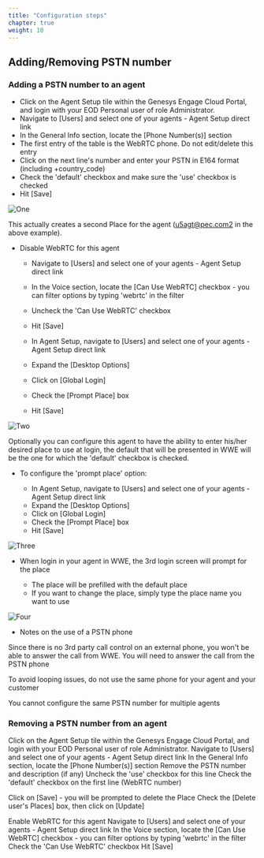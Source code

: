 ```yaml
---
title: "Configuration steps"
chapter: true
weight: 10
---
```


## Adding/Removing PSTN number

### Adding a PSTN number to an agent

- Click on the Agent Setup tile within the Genesys Engage Cloud Portal, and login with your EOD Personal user of role Administrator. 
- Navigate to [Users] and select one of your agents - Agent Setup direct link
- In the General Info section, locate the [Phone Number(s)] section
- The first entry of the table is the WebRTC phone. Do not edit/delete this entry
- Click on the next line's number and enter your PSTN in E164 format (including +country_code)
- Check the 'default' checkbox and make sure the 'use' checkbox is checked
- Hit [Save]
 
![One](/images/file_1622775547962_azureAgentSetupTile.png)


This actually creates a second Place for the agent (u5agt@pec.com2 in the above example).

- Disable WebRTC for this agent

     - Navigate to [Users] and select one of your agents - Agent Setup direct link
     - In the Voice section, locate the [Can Use WebRTC] checkbox - you can filter options by typing 'webrtc' in the filter
     - Uncheck the 'Can Use WebRTC' checkbox
     - Hit [Save]
       
     - In Agent Setup, navigate to [Users] and select one of your agents - Agent Setup direct link
     - Expand the [Desktop Options] 
     - Click on [Global Login]
     - Check the [Prompt Place] box
     - Hit [Save]
       
       
![Two](/images/file_1622775547962_azureAgentSetupTile.png)


Optionally you can configure this agent to have the ability to enter his/her desired place to use at login, the default that will be presented in WWE will be the one for which the 'default' checkbox is checked.

- To configure  the 'prompt place' option:

     - In Agent Setup, navigate to [Users] and select one of your agents - Agent Setup direct link
     - Expand the [Desktop Options] 
     - Click on [Global Login]
     - Check the [Prompt Place] box
     - Hit [Save]

![Three](/images/file_1622775547962_azureAgentSetupTile.png)


- When login in your agent in WWE, the 3rd login screen will prompt for the place

     - The place will be prefilled with the default place
     - If you want to change the place, simply type the place name you want to use

![Four](/images/file_1622775547962_azureAgentSetupTile.png)


- Notes on the use of a PSTN phone

Since there is no 3rd party call control on an external phone, you won't be able to answer the call from WWE. You will need to answer the call from the PSTN phone

To avoid looping issues, do not use the same phone for your agent and your customer

You cannot configure the same PSTN number for multiple agents

### Removing a PSTN number from an agent

Click on the Agent Setup tile within the Genesys Engage Cloud Portal, and login with your EOD Personal user of role Administrator. 
Navigate to [Users] and select one of your agents - Agent Setup direct link
In the General Info section, locate the [Phone Number(s)] section
Remove the PSTN number and description (if any)
Uncheck the 'use' checkbox for this line
Check the 'default' checkbox on the first line (WebRTC number)


Click on [Save] - you will be prompted to delete the Place
Check the [Delete user's Places] box, then click on [Update]



Enable WebRTC for this agent
Navigate to [Users] and select one of your agents - Agent Setup direct link
In the Voice section, locate the [Can Use WebRTC] checkbox - you can filter options by typing 'webrtc' in the filter
Check the 'Can Use WebRTC' checkbox
Hit [Save]


